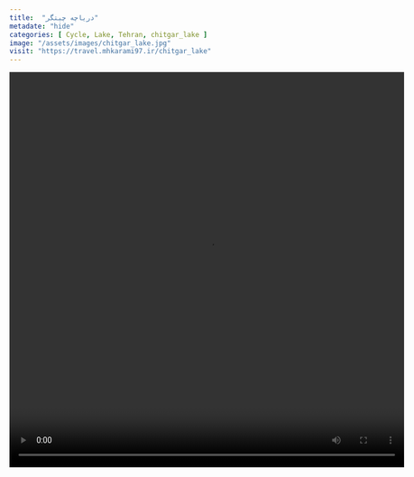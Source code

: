 ```yaml
---
title:  "دریاچه چیتگر"
metadate: "hide"
categories: [ Cycle, Lake, Tehran, chitgar_lake ]
image: "/assets/images/chitgar_lake.jpg"
visit: "https://travel.mhkarami97.ir/chitgar_lake"
---
```


<p align="center">
<video width="700" height="700" controls>
  <source src="/assets/vidoes/chitgar_lake.mp4" type="video/mp4">
</video>
</p>
